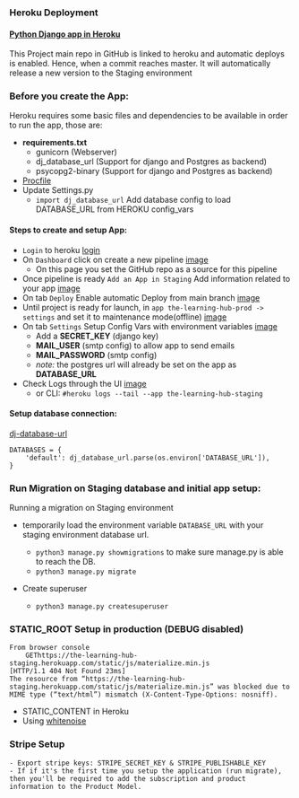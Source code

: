 
### Heroku Deployment

#### [Python Django app in Heroku](https://devcenter.heroku.com/articles/deploying-python)
   
This Project main repo in GitHub is linked to heroku and automatic deploys is enabled. Hence, when a commit reaches master. It will automatically release a new version to the Staging environment 

### Before you create the App:
  Heroku requires some basic files and dependencies to be available in order to run the app, those are:

  - **requirements.txt**
    - gunicorn (Webserver)
    - dj_database_url  (Support for django and Postgres as backend)
    - psycopg2-binary (Support for django and Postgres as backend)
  - [Procfile](Procfile)
  - Update Settings.py
    - `import dj_database_url` Add database config to load DATABASE_URL from HEROKU config_vars


#### Steps to create and setup App:
- `Login` to heroku [login](https://id.heroku.com/login)
- On `Dashboard`  click on create a new pipeline [image](readme_resources/heroku_images_deploy/create_pipeline.png)
  - On this page you set the GitHub repo as a source for this pipeline
- Once pipeline is ready `Add an App in Staging` Add information related to your app [image](readme_resources/heroku_images_deploy/staging_prod_apps_in_pipeline.png)
- On tab `Deploy` Enable automatic Deploy from main branch [image](readme_resources/heroku_images_deploy/automatic_deploy.png)
- Until project  is ready for launch, in `app the-learning-hub-prod -> settings` and set it to maintenance mode(offline) [image](readme_resources/heroku_images_deploy/set-production-app-to-maintenance.png)
- On tab `Settings` Setup Config Vars with environment variables [image](readme_resources/heroku_images_deploy/config_vars.png) 
  - Add a **SECRET_KEY** (django key)
  - **MAIL_USER** (smtp config) to allow app to send emails
  - **MAIL_PASSWORD** (smtp config)
  - _note:_ the postgres url will already be set on the app as **DATABASE_URL**
- Check Logs through the UI [image](https://github.com/diogo-pessoa/the-bookshelf/blob/master/readme-content/heroku-deploy/check_log_UI.png)
    - or CLI: `#heroku logs --tail --app the-learning-hub-staging`
      
#### Setup database connection:

[dj-database-url](https://pypi.org/project/dj-database-url/)

    DATABASES = {
        'default': dj_database_url.parse(os.environ['DATABASE_URL']),
    }
    

### Run Migration on Staging database and initial app setup: 
  Running a migration on Staging environment

- temporarily load the environment variable `DATABASE_URL` with your staging environment database url. 
  
  - `python3 manage.py showmigrations` to make sure manage.py is able to reach the DB.
  - `python3 manage.py migrate`
  
- Create superuser
  - `python3 manage.py createsuperuser`


### STATIC_ROOT Setup in production (DEBUG disabled)

    From browser console
        GEThttps://the-learning-hub-staging.herokuapp.com/static/js/materialize.min.js
    [HTTP/1.1 404 Not Found 23ms]
    The resource from “https://the-learning-hub-staging.herokuapp.com/static/js/materialize.min.js” was blocked due to MIME type (“text/html”) mismatch (X-Content-Type-Options: nosniff).

- STATIC_CONTENT in Heroku 
- Using [whitenoise](https://warehouse.python.org/project/whitenoise/) 

### Stripe Setup

    - Export stripe keys: STRIPE_SECRET_KEY & STRIPE_PUBLISHABLE_KEY
    - If if it's the first time you setup the application (run migrate), then you'll be required to add the subscription and product information to the Product Model.